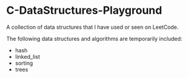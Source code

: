 # C-DataStructures-Playground

A collection of data structures that I have used or seen on LeetCode.

The following data structures and algorithms are temporarily included:

-   hash
-   linked_list
-   sorting
-   trees

